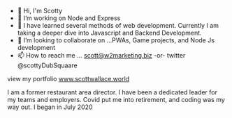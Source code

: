 - 👋 Hi, I'm Scotty
- 👀 I’m working on Node and Express
- 🌱 I have learned several methods of web development. Currently I am taking a deeper dive into Javascript and Backend Development.
- 💞️ I’m looking to collaborate on ...PWAs, Game projects, and Node Js development
- 📫 How to reach me ... scott@w2marketing.biz  -or- twitter @scottyDubSquaare

view my portfolio
www.scottwallace.world



I am a former restaurant area director. 
I have been a dedicated leader for my teams and employers. 
Covid put me into retirement, and coding was my way out. I began in July 2020



